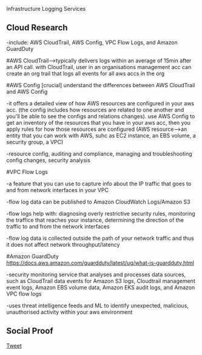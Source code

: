 Infrastructure Logging Services 

## Cloud Research

-include: AWS CloudTrail, AWS Config, VPC Flow Logs, and Amazon GuardDuty

#AWS CloudTrail-->typically delivers logs within an average of 15min after an API call. with CloudTrail, user in an organisations management acc can create an org trail that logs all events for all aws accs in the org

#AWS Config
[crucial] understand the differences between AWS CloudTrail and AWS Config 

-it offers a detailed view of how AWS resources are configured in your aws acc. (the config includes how resources are related to one another and you'll be able to see the configs and relations changes). use AWS Config to get an inventory of the resources that you have in your aws acc, then you apply rules for how those resources are configured 
(AWS resource-->an entity that you can work with AWS, suhc as EC2 instance, an EBS volume, a security group, a VPC)

-resource config, auditing and compliance, managing and troubleshooting config changes, security analysis 

#VPC Flow Logs 

-a feature that you can use to capture info about the IP traffic that goes to and from network interfaces in your VPC

-flow log data can be published to Amazon CloudWatch Logs/Amazon S3 

-flow logs help with: diagnosing overly restrictive security rules, monitoring the traffice that reaches your instance, determining the direction of the traffic to and from the network interfaces 

-flow log data is collected outside the path of your network traffic and thus it does not affect network throughput/latency 

#Amazon GuardDuty https://docs.aws.amazon.com/guardduty/latest/ug/what-is-guardduty.html

-security monitoring service that analyses and processes data sources, such as CloudTrail data events for Amazon S3 logs, Cloudtrail management event logs, Amazon EBS volume data, Amazon EKS audit logs, and Amazon VPC flow logs 

-uses threat intelligence feeds and ML to identify unexpected, malicious, unauthorised activity within your aws environment

## Social Proof

[Tweet](https://twitter.com/Sandy87163104/status/1627684155046731777)
